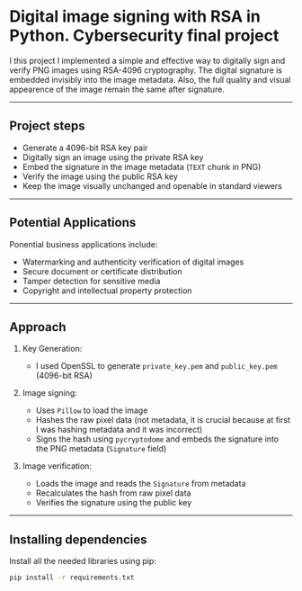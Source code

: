 # Digital image signing with RSA in Python. Cybersecurity final project

I this project I implemented a simple and effective way to digitally sign and verify PNG images using RSA-4096 cryptography. The digital signature is embedded invisibly into the image metadata. Also, the full quality and visual appearence of the image remain the same after signature.

---

## Project steps

- Generate a 4096-bit RSA key pair  
- Digitally sign an image using the private RSA key  
- Embed the signature in the image metadata (`TEXT` chunk in PNG)  
- Verify the image using the public RSA key  
- Keep the image visually unchanged and openable in standard viewers

---

## Potential Applications

Ponential business applications include:

- Watermarking and authenticity verification of digital images
- Secure document or certificate distribution
- Tamper detection for sensitive media
- Copyright and intellectual property protection

---

## Approach

1. Key Generation:
   - I used OpenSSL to generate `private_key.pem` and `public_key.pem` (4096-bit RSA)

2. Image signing:
   - Uses `Pillow` to load the image
   - Hashes the raw pixel data (not metadata, it is crucial because at first I was hashing metadata and it was incorrect)
   - Signs the hash using `pycryptodome` and embeds the signature into the PNG metadata (`Signature` field)

3. Image verification:
   - Loads the image and reads the `Signature` from metadata
   - Recalculates the hash from raw pixel data
   - Verifies the signature using the public key

---

## Installing dependencies

Install all the needed libraries using pip:

```bash
pip install -r requirements.txt
